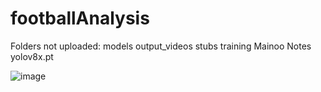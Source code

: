 # footballAnalysis

Folders not uploaded:
models
output_videos
stubs
training
Mainoo
Notes
yolov8x.pt

![image](https://github.com/ksarkara/footballAnalysis/assets/113844617/1f52c590-e0a7-4b4f-9f13-5047623ad377)

